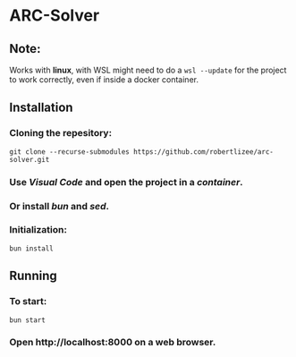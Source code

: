 # ARC-Solver

## Note:
Works with **linux**, with WSL might need to do a `wsl --update` for the project to work correctly, even if inside a docker container.

## Installation
### Cloning the repesitory:
`git clone --recurse-submodules https://github.com/robertlizee/arc-solver.git`
### Use *Visual Code* and open the project in a *container*.
###   Or install *bun* and *sed*.
### Initialization:
`bun install`

## Running
### To start:
`bun start`
### Open http://localhost:8000 on a web browser.

